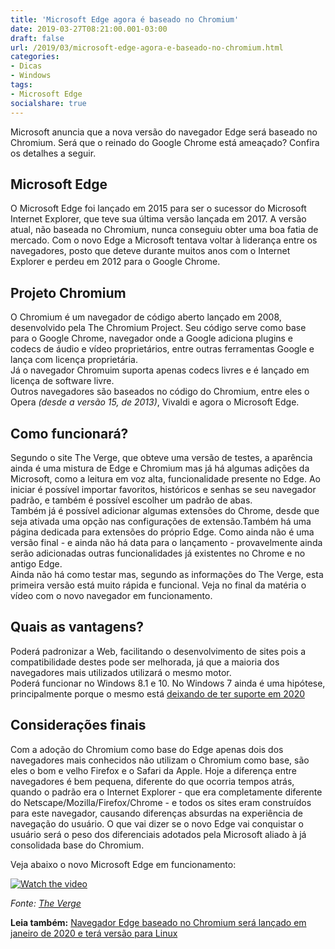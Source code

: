```yaml
---
title: 'Microsoft Edge agora é baseado no Chromium'
date: 2019-03-27T08:21:00.001-03:00
draft: false
url: /2019/03/microsoft-edge-agora-e-baseado-no-chromium.html
categories:
- Dicas
- Windows
tags: 
- Microsoft Edge
socialshare: true
---
```


Microsoft anuncia que a nova versão do navegador Edge será baseado no Chromium. Será que o reinado do Google Chrome está ameaçado? Confira os detalhes a seguir.

<!--more-->

## Microsoft Edge

O Microsoft Edge foi lançado em 2015 para ser o sucessor do Microsoft Internet Explorer, que teve sua última versão lançada em 2017. A versão atual, não baseada no Chromium, nunca conseguiu obter uma boa fatia de mercado. Com o novo Edge a Microsoft tentava voltar à liderança entre os navegadores, posto que deteve durante muitos anos com o Internet Explorer e perdeu em 2012 para o Google Chrome.

  

## Projeto Chromium

O Chromium é um navegador de código aberto lançado em 2008, desenvolvido pela The Chromium Project. Seu código serve como base para o Google Chrome, navegador onde a Google adiciona plugins e codecs de áudio e vídeo proprietários, entre outras ferramentas Google e lança com licença proprietária.  
Já o navegador Chromuim suporta apenas codecs livres e é lançado em licença de software livre.  
Outros navegadores são baseados no código do Chromium, entre eles o Opera _(desde a versão 15, de 2013)_, Vivaldi e agora o Microsoft Edge.

  

## Como funcionará?

Segundo o site The Verge, que obteve uma versão de testes, a aparência ainda é uma mistura de Edge e Chromium mas já há algumas adições da Microsoft, como a leitura em voz alta, funcionalidade presente no Edge. Ao iniciar é possível importar favoritos, históricos e senhas se seu navegador padrão, e também é possível escolher um padrão de abas.  
Também já é possível adicionar algumas extensões do Chrome, desde que seja ativada uma opção nas configurações de extensão.Também há uma página dedicada para extensões do próprio Edge. Como ainda não é uma versão final - e ainda não há data para o lançamento - provavelmente ainda serão adicionadas outras funcionalidades já existentes no Chrome e no antigo Edge.  
Ainda não há como testar mas, segundo as informações do The Verge, esta primeira versão está muito rápida e funcional. Veja no final da matéria o vídeo com o novo navegador em funcionamento.

  

## Quais as vantagens?

Poderá padronizar a Web, facilitando o desenvolvimento de sites pois a compatibilidade destes pode ser melhorada, já que a maioria dos navegadores mais utilizados utilizará o mesmo motor.  
Poderá funcionar no Windows 8.1 e 10. No Windows 7 ainda é uma hipótese, principalmente porque o mesmo está [deixando de ter suporte em 2020](https://info.wsouza.com.br/2019/03/microsoft-alerta-usuarios-do-windows-7-sobre-atualizacao-para-o-windows-10.html)

  

## Considerações finais

Com a adoção do Chromium como base do Edge apenas dois dos navegadores mais conhecidos não utilizam o Chromium como base, são eles o bom e velho Firefox e o Safari da Apple. Hoje a diferença entre navegadores é bem pequena, diferente do que ocorria tempos atrás, quando o padrão era o Internet Explorer - que era completamente diferente do Netscape/Mozilla/Firefox/Chrome - e todos os sites eram construídos para este navegador, causando diferenças absurdas na experiência de navegação do usuário. O que vai dizer se o novo Edge vai conquistar o usuário será o peso dos diferenciais adotados pela Microsoft aliado à já consolidada base do Chromium.  
  
Veja abaixo o novo Microsoft Edge em funcionamento:  

[![Watch the video](https://img.youtube.com/vi/H61jOPS0IJ8/maxresdefault.jpg)](https://www.youtube.com/embed/H61jOPS0IJ8)

  
_Fonte: [The Verge](https://www.theverge.com/2019/3/23/18278465/microsoft-edge-chromium-browser-screenshots-features-hands-on)_  
  
**Leia também:** [Navegador Edge baseado no Chromium será lançado em janeiro de 2020 e terá versão para Linux](https://info.wsouza.com.br/2019/11/navegador-edge-tem-data-de-lancamento-com-versao-para-linux.html)
